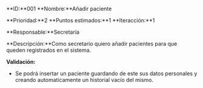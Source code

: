 
**ID:**001  **Nombre:**Añadir paciente

**Prioridad:**2 **Puntos estimados:**1 **Iteracción:**1

**Responsable:**Secretaría

**Descripción:**Como secretario quiero añadir pacientes para que queden registrados en el sistema.

**Validación:**
+  Se podrá insertar un paciente guardando de este sus datos personales y creando automaticamente un historial vacío del mismo.
